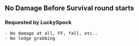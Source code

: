 <h2>No Damage Before Survival round starts</h2>
<h3>Requested by LuckySpock</h3>

<pre>
- No damage at all, FF, fall, etc..
- No ledge grabbing
</pre>
